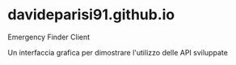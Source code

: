 # davideparisi91.github.io
Emergency Finder Client

Un interfaccia grafica per dimostrare l'utilizzo delle API sviluppate
